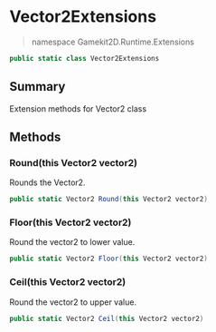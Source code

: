 # Vector2Extensions
> namespace Gamekit2D.Runtime.Extensions
```csharp
public static class Vector2Extensions
```

## Summary
Extension methods for Vector2 class

## Methods
### Round(this Vector2 vector2)
Rounds the Vector2.
```csharp
public static Vector2 Round(this Vector2 vector2)
```

### Floor(this Vector2 vector2)
Round the vector2 to lower value.
```csharp
public static Vector2 Floor(this Vector2 vector2)
```

### Ceil(this Vector2 vector2)
Round the vector2 to upper value.
```csharp
public static Vector2 Ceil(this Vector2 vector2)
```